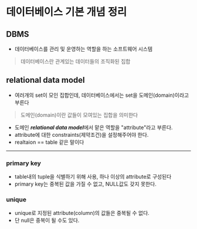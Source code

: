 # 데이터베이스 기본 개념 정리

## DBMS 
* 데이터베이스를 관리 및 운영하는 역할을 하는 소프트웨어 시스템
> 데이터베이스란 관계있는 데이터들의 조직화된 집합 
## relational data model
* 여러개의 set이 모인 집합인데, 데이터베이스에서는 set을 도메인(domain)이라고 부른다
> 도메인(domain)이란 값들이 모여있는 집합을 의미한다
* 도메인 ***relational data model***에서 맡은 역할을 "attribute"라고 부른다.
* attribute에 대한 constraints(제약조건)을 설정해주어야 한다.
* realtaion == table 같은 말이다

***
### primary key
* table내의 tuple을 식별하기 위해 사용, 하나 이상의 attribute로 구성된다
* primary key는 중복된 값을 가질 수 없고, NULL값도 갖지 못한다.

### unique
* unique로 지정된 attribute(column)의 값들은 중복될 수 없다.
* 단 null은 중복이 될 수도 있다.

  
